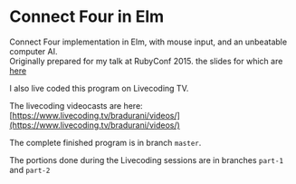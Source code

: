 <h1>Connect Four in Elm</h1>

Connect Four implementation in Elm, with mouse input, and an unbeatable computer AI.
<br/>
Originally prepared for my talk at RubyConf 2015. the slides for which are [here](https://docs.google.com/presentation/d/12bTdNvRrAbfFLe03r4lUY2g12nuveNYaJeC9szCN2uQ)

I also live coded this program on Livecoding TV.

The livecoding videocasts are here:
[https://www.livecoding.tv/bradurani/videos/](https://www.livecoding.tv/bradurani/videos/)  

 The complete finished program is in branch `master`.
 
 The portions done during the Livecoding sessions are in branches `part-1` and `part-2`
